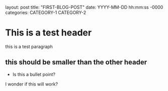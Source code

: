 layout: post
title: "FIRST-BLOG-POST"
date: YYYY-MM-DD hh:mm:ss -0000
categories: CATEGORY-1 CATEGORY-2

# This is a test header

this is a test paragraph

## this should be smaller than the other header

* Is this a bullet point?

I wonder if this will work?
